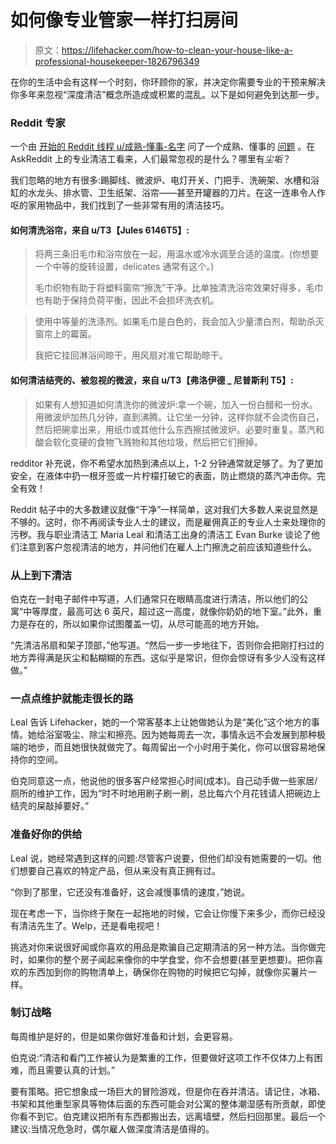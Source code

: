 # 如何像专业管家一样打扫房间

> 原文：<https://lifehacker.com/how-to-clean-your-house-like-a-professional-housekeeper-1826796349>

在你的生活中会有这样一个时刻，你环顾你的家，并决定你需要专业的干预来解决你多年来忽视“深度清洁”概念所造成或积累的混乱。以下是如何避免到达那一步。



### Reddit 专家

一个由 [开始的 Reddit 线程 u/成熟-懂事-名字](https://www.reddit.com/user/mature-sensible-name) 问了一个成熟、懂事的 [问题](https://www.reddit.com/r/AskReddit/comments/8qfm3u/professional_house_cleaners_of_reddit_what_do/) 。在 AskReddit 上的专业清洁工看来，人们最常忽视的是什么？哪里有*尘垢*？

我们忽略的地方有很多:踢脚线、微波炉、电灯开关、门把手、洗碗架、水槽和浴缸的水龙头、排水管、卫生纸架、浴帘——甚至开罐器的刀片。在这一连串令人作呕的家用物品中，我们找到了一些非常有用的清洁技巧。

#### **如何清洗浴帘**，来自 u/T3【Jules 6146T5】:

> 将两三条旧毛巾和浴帘放在一起，用温水或冷水调至合适的温度。(你想要一个中等的旋转设置，delicates 通常有这个。)
> 
> 毛巾织物有助于将塑料窗帘“擦洗”干净。比单独清洗浴帘效果好得多，毛巾也有助于保持负荷平衡，因此不会损坏洗衣机。

> 使用中等量的洗涤剂。如果毛巾是白色的，我会加入少量漂白剂，帮助杀灭窗帘上的霉菌。
> 
> 我把它挂回淋浴间晾干，用风扇对准它帮助晾干。

#### **如何清洁结壳的、被忽视的微波**，来自 u/T3【弗洛伊德 _ 尼普斯利 T5】:

> 如果有人想知道如何清洗你的微波炉:拿一个碗，加入一份白醋和一份水。用微波炉加热几分钟，直到沸腾。让它坐一分钟，这样你就不会烫伤自己，然后把碗拿出来，用纸巾或其他什么东西擦拭微波炉。必要时重复。蒸汽和酸会软化变硬的食物飞溅物和其他垃圾，然后把它们擦掉。

redditor 补充说，你不希望水加热到沸点以上，1-2 分钟通常就足够了。为了更加安全，在液体中扔一根牙签或一片柠檬打破它的表面，防止燃烧的蒸汽冲击你。完全有效！

Reddit 帖子中的大多数建议就像“干净”一样简单，这对我们大多数人来说显然是不够的。这时，你不再阅读专业人士的建议，而是雇佣真正的专业人士来处理你的污秽。我与职业清洁工 Maria Leal 和清洁工出身的清洁工 Evan Burke 谈论了他们注意到客户忽视清洁的地方，并问他们在雇人上门擦洗之前应该知道些什么。

### 从上到下清洁

伯克在一封电子邮件中写道，人们通常只在眼睛高度进行清洁，所以他们的公寓“中等厚度，最高可达 6 英尺，超过这一高度，就像你奶奶的地下室。”此外，重力是存在的，所以如果你试图覆盖一切，从尽可能高的地方开始。

“先清洁吊扇和架子顶部，”他写道。“然后一步一步地往下，否则你会把刚打扫过的地方弄得满是灰尘和黏糊糊的东西。这似乎是常识，但你会惊讶有多少人没有这样做。”

### 一点点维护就能走很长的路

Leal 告诉 Lifehacker，她的一个常客基本上让她做她认为是“美化”这个地方的事情。她给浴室吸尘、除尘和擦亮。因为她每周去一次，事情永远不会发展到那种极端的地步，而且她很快就做完了。每周留出一个小时用于美化，你可以很容易地保持你的空间。

伯克同意这一点，他说他的很多客户经常担心时间(成本)。自己动手做一些家居/厕所的维护工作，因为“时不时地用刷子刷一刷，总比每六个月花钱请人把碗边上结壳的屎敲掉要好。”

### 准备好你的供给

Leal 说，她经常遇到这样的问题:尽管客户说要，但他们却没有她需要的一切。他们想要自己喜欢的特定产品，但从来没有真正拥有过。

“你到了那里，它还没有准备好，这会减慢事情的速度，”她说。

现在考虑一下，当你终于聚在一起拖地的时候，它会让你慢下来多少，而你已经没有清洁先生了。Welp，还是看电视吧！

挑选对你来说很好闻或你喜欢的用品是欺骗自己定期清洁的另一种方法。当你做完时，如果你的整个房子闻起来像你的中学食堂，你不会想要(甚至更想要)。把你喜欢的东西加到你的购物清单上，确保你在购物的时候把它勾掉，就像你买薯片一样。

### 制订战略

每周维护是好的，但是如果你做好准备和计划，会更容易。

伯克说:“清洁和看门工作被认为是繁重的工作，但要做好这项工作不仅体力上有困难，而且需要认真的计划。”

要有策略。把它想象成一场巨大的冒险游戏，但是你在吞并清洁。请记住，冰箱、书架和其他重型家具等物体后面的东西可能会对公寓的整体潮湿感有所贡献，即使你看不到它。伯克建议把所有东西都搬出去，远离墙壁，然后扫回那里。最后一个建议:当情况危急时，偶尔雇人做深度清洁是值得的。